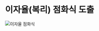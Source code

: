 # 이자율(복리) 점화식 도출
![이자율 점화식](https://github.com/ggzerosum/Algorithm-Solving/blob/master/%EA%B5%90%EC%9E%AC%20%EC%99%B8%20%EC%95%8C%EA%B3%A0%EB%A6%AC%EC%A6%98/%EC%9D%B4%EC%9E%90%EC%9C%A8%20%EA%B3%84%EC%82%B0%20%EC%A0%90%ED%99%94%EC%8B%9D/%EC%9D%B4%EC%9E%90%EC%9C%A8%20%EC%A0%90%ED%99%94%EC%8B%9D.jpg)
